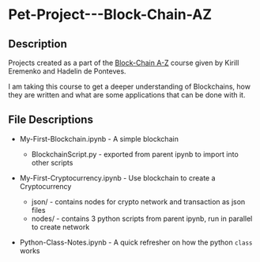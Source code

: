 # Pet-Project---Block-Chain-AZ

## Description

Projects created as a part of the [Block-Chain A-Z](https://www.udemy.com/build-your-blockchain-az/) course given by Kirill Eremenko and Hadelin de Ponteves.

I am taking this course to get a deeper understanding of Blockchains, how they are written and what are some applications that can be done with it.

## File Descriptions
* My-First-Blockchain.ipynb - A simple blockchain
  * BlockchainScript.py - exported from parent ipynb to import into other scripts

* My-First-Cryptocurrency.ipynb - Use blockchain to create a Cryptocurrency
  * json/ - contains nodes for crypto network and transaction as json files
  * nodes/ - contains 3 python scripts from parent ipynb, run in parallel to create network

* Python-Class-Notes.ipynb - A quick refresher on how the python `class` works
